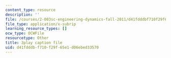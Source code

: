 ```yaml
---
content_type: resource
description: ''
file: /courses/2-003sc-engineering-dynamics-fall-2011/d41fdddbf710f29f65e1d06ebed33570_osyKjTQuwlk.srt
file_type: application/x-subrip
learning_resource_types: []
ocw_type: OCWFile
resourcetype: Other
title: 3play caption file
uid: d41fdddb-f710-f29f-65e1-d06ebed33570
---
```

